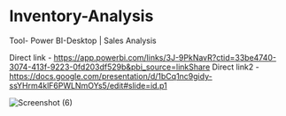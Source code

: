 # Inventory-Analysis
Tool- Power BI-Desktop | Sales Analysis 

Direct link - https://app.powerbi.com/links/3J-9PkNavR?ctid=33be4740-3074-413f-9223-0fd203df529b&pbi_source=linkShare
Direct link2 - https://docs.google.com/presentation/d/1bCq1nc9gidy-ssYHrm4klF6PWLNmOYs5/edit#slide=id.p1

![Screenshot (6)](https://user-images.githubusercontent.com/101108491/203221419-3e80da58-2b24-4f9d-a391-6abc319b2951.png)

